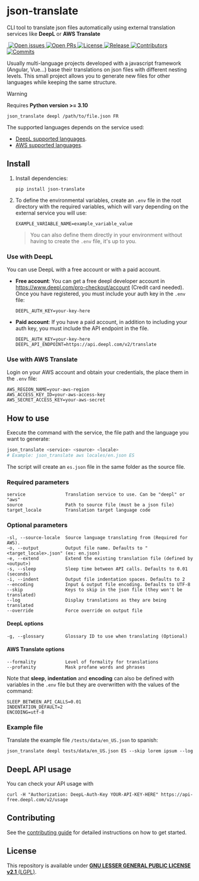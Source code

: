 # json-translate

CLI tool to translate json files automatically using external translation services like **DeepL** or **AWS Translate**

<a href="https://github.com/Saigesp/json-translate">
  <img alt="" src="https://img.shields.io/badge/python-3.10-blue.svg">
</a>
<a href="https://github.com/Saigesp/json-translate/issues">
  <img src="https://img.shields.io/github/issues-raw/Saigesp/json-translate" alt="Open issues">
</a>
<a href="https://github.com/Saigesp/json-translate/pulls">
  <img src="https://img.shields.io/github/issues-pr-raw/Saigesp/json-translate" alt="Open PRs">
</a>
<a href="https://github.com/Saigesp/json-translate/blob/master/LICENSE.md">
  <img src="https://img.shields.io/github/license/Saigesp/json-translate" alt="License">
</a>
<a href="https://github.com/Saigesp/json-translate/releases">
  <img src="https://img.shields.io/github/v/release/Saigesp/json-translate" alt="Release">
</a>
<a href="https://github.com/Saigesp/json-translate/graphs/contributors">
  <img src="https://img.shields.io/github/contributors/Saigesp/json-translate" alt="Contributors">
</a>
<a href="https://github.com/Saigesp/json-translate/commits/master">
  <img src="https://img.shields.io/github/last-commit/Saigesp/json-translate/master" alt="Commits">
</a>

Usually multi-language projects developed with a javascript framework (Angular, Vue...) base their translations on json files with different nesting levels. This small project allows you to generate new files for other languages while keeping the same structure.

> [!WARNING]
> Requires **Python version >= 3.10**

```shell
json_translate deepl /path/to/file.json FR
```

The supported languages depends on the service used:
- [DeepL supported languages](https://www.deepl.com/docs-api/translate-text).
- [AWS supported languages](https://docs.aws.amazon.com/translate/latest/dg/what-is-languages.html).


## Install
1. Install dependencies:
    ```shell
    pip install json-translate
    ```
1. To define the environmental variables, create an `.env` file in the root directory with the required variables, which will vary depending on the external service you will use:
    ```
    EXAMPLE_VARIABLE_NAME=example_variable_value
    ```
    > You can also define them directly in your environment without having to create the `.env` file, it's up to you.

### Use with DeepL

You can use DeepL with a free account or with a paid account.

- **Free account**: You can get a free deepl developer account in https://www.deepl.com/pro-checkout/account (Credit card needed). Once you have registered, you must include your auth key in the `.env` file:
    ```
    DEEPL_AUTH_KEY=your-key-here
    ```

- **Paid account**: If you have a paid account, in addition to including your auth key, you must include the API endpoint in the file.
    ```
    DEEPL_AUTH_KEY=your-key-here
    DEEPL_API_ENDPOINT=https://api.deepl.com/v2/translate
    ```

### Use with AWS Translate

Login on your AWS account and obtain your credentials, the place them in the `.env` file:
```
AWS_REGION_NAME=your-aws-region
AWS_ACCESS_KEY_ID=your-aws-access-key
AWS_SECRET_ACCESS_KEY=your-aws-secret
```

## How to use

Execute the command with the service, the file path and the language you want to generate:

```sh
json_translate <service> <source> <locale>
# Example: json_translate aws locales/en.json ES
```

The script will create an `es.json` file in the same folder as the source file.

### Required parameters
```
service               Translation service to use. Can be "deepl" or "aws"
source                Path to source file (must be a json file)
target_locale         Translation target language code
```

### Optional parameters

```
-sl, --source-locale  Source language translating from (Required for AWS).
-o, --output          Output file name. Defaults to "<target_locale>.json" (ex: en.json)
-e, --extend          Extend the existing translation file (defined by <output>)
-s, --sleep           Sleep time between API calls. Defaults to 0.01 (seconds)
-i, --indent          Output file indentation spaces. Defaults to 2
--encoding            Input & output file encoding. Defaults to UTF-8
--skip                Keys to skip in the json file (they won't be translated)
--log                 Display translations as they are being translated
--override            Force override on output file
```

#### DeepL options
```
-g, --glossary        Glossary ID to use when translating (Optional)
```

#### AWS Translate options
```
--formality           Level of formality for translations
--profanity           Mask profane words and phrases
```

Note that **sleep**, **indentation** and **encoding** can also be defined with variables in the `.env` file but they are overwritten with the values of the command:

```
SLEEP_BETWEEN_API_CALLS=0.01
INDENTATION_DEFAULT=2
ENCODING=utf-8
```


### Example file
Translate the example file `/tests/data/en_US.json` to spanish:
```shell
json_translate deepl tests/data/en_US.json ES --skip lorem ipsum --log
```

## DeepL API usage
You can check your API usage with
```shell
curl -H "Authorization: DeepL-Auth-Key YOUR-API-KEY-HERE" https://api-free.deepl.com/v2/usage
```

## Contributing
See the [contributing guide](CONTRIBUTING.md) for detailed instructions on how to get started.

## License
This repository is available under [**GNU LESSER GENERAL PUBLIC LICENSE v2.1** (LGPL)](LICENSE.md).
